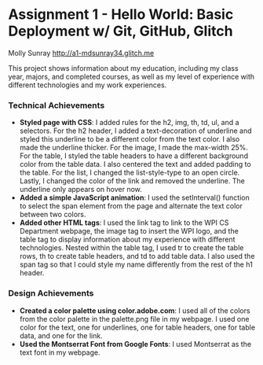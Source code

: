 Assignment 1 - Hello World: Basic Deployment w/ Git, GitHub, Glitch
===

Molly Sunray
http://a1-mdsunray34.glitch.me

This project shows information about my education, including my class year, majors, and completed courses, as well as my level of experience with different technologies and my work experiences.

### Technical Achievements
- **Styled page with CSS**: I added rules for the h2, img, th, td, ul, and a selectors. For the h2 header, I added a text-decoration of underline and styled this underline to be a different color from the text color. I also made the underline thicker. For the image, I made the max-width 25%. For the table, I styled the table headers to have a different background color from the table data. I also centered the text and added padding to the table. For the list, I changed the list-style-type to an open circle. Lastly, I changed the color of the link and removed the underline. The underline only appears on hover now.
- **Added a simple JavaScript animation**: I used the setInterval() function to select the span element from the page and alternate the text color between two colors.
- **Added other HTML tags**: I used the link tag to link to the WPI CS Department webpage, the image tag to insert the WPI logo, and the table tag to display information about my experience with different technologies. Nested within the table tag, I used tr to create the table rows, th to create table headers, and td to add table data. I also used the span tag so that I could style my name differently from the rest of the h1 header.

### Design Achievements
- **Created a color palette using color.adobe.com**: I used all of the colors from the color palette in the palette.png file in my webpage. I used one color for the text, one for underlines, one for table headers, one for table data, and one for the link.
- **Used the Montserrat Font from Google Fonts**: I used Montserrat as the text font in my webpage.
